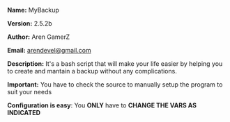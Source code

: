 **Name:** MyBackup

**Version:** 2.5.2b

**Author:** Aren GamerZ

**Email:** arendevel@gmail.com

**Description:** It's a bash script that will make your life easier by helping you to create and mantain a backup without any complications.

**Important:** You have to check the source to manually setup the program to suit your needs 

**Configuration is easy**: You **ONLY** have to **CHANGE THE VARS AS INDICATED**